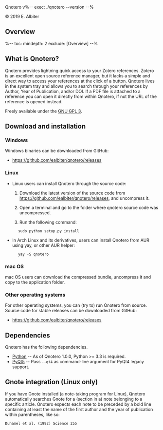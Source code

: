 Qnotero v%-- exec: ./qnotero --version --%

&copy; 2019 E. Albiter

## Overview

%--
toc:
 mindepth: 2
 exclude: [Overview]
--%
## What is Qnotero?

Qnotero provides lightning quick access to your Zotero references. Zotero is an excellent open source reference manager, but it lacks a simple and direct way to access your references at the click of a button. Qnotero lives in the system tray and allows you to search through your references by Author, Year of Publication, and/or DOI. If a PDF file is attached to a reference you can open it directly from within Qnotero, if not the URL of the reference is opened instead.

Freely available under the [GNU GPL 3](http://www.gnu.org/copyleft/gpl.html).

## Download and installation

### Windows

Windows binaries can be downloaded from GitHub:

- <https://github.com/ealbiter/qnotero/releases>

### Linux
- Linux users can install Qnotero through the source code:

  1. Download the latest version of the source code from <https://github.com/ealbiter/qnotero/releases>, and uncompress it.

  2. Open a terminal and go to the folder where qnotero source code was uncompressed.

  3. Run the following command:

```
      sudo python setup.py install
```

- In Arch Linux and its derivatives, users can install Qnotero from AUR using yay, or other AUR helper:

```
      yay -S qnotero
```

### mac OS

mac OS users can download the compressed bundle, uncompress it and copy to the application folder.

### Other operating systems

For other operating systems, you can (try to) run Qnotero from source. Source code for stable releases can be downloaded from GitHub:

- <https://github.com/ealbiter/qnotero/releases>

## Dependencies

Qnotero has the following dependencies.

- [Python] -- As of Qnotero 1.0.0, Python >= 3.3 is required.
- [PyQt5] -- Pass `--qt4` as command-line argument for PyQt4 legacy support.

## Gnote integration (Linux only)

If you have Gnote installed (a note-taking program for Linux), Qnotero automatically searches Gnote for a (section in a) note belonging to a specific article. Qnotero expects each note to be preceded by a bold line containing at least the name of the first author and the year of publication within parentheses, like so:

    Duhamel et al. (1992) Science 255

[python]: https://www.python.org/
[PyQt5]: http://www.riverbankcomputing.co.uk/software/pyqt/download
